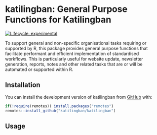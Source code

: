 
<!-- README.md is generated from README.Rmd. Please edit that file -->

# katilingban: General Purpose Functions for Katilingban

<!-- badges: start -->

[![Lifecycle:
experimental](https://img.shields.io/badge/lifecycle-experimental-orange.svg)](https://www.tidyverse.org/lifecycle/#experimental)
<!-- badges: end -->

To support general and non-specific organisational tasks requiring or
supported by R, this package provides general purpose functions that
facilitate performant and efficient implementation of standardised
workflows. This is particularly useful for website update, newsletter
generation, reports, notes and other related tasks that are or will be
automated or supported within R.

## Installation

You can install the development version of katilingban from
[GitHub](https://github.com/katilingban/katilingban) with:

``` r
if(!require(remotes)) install.packages("remotes")
remotes::install_github("katilingban/katilingban")
```

## Usage
